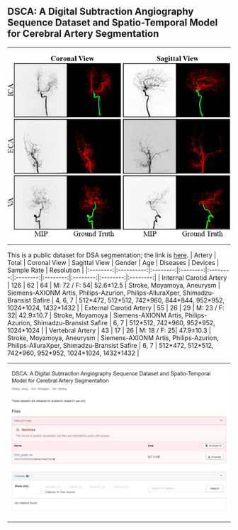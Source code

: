 ## DSCA: A Digital Subtraction Angiography Sequence Dataset and Spatio-Temporal Model for Cerebral Artery Segmentation
****
![image](https://github.com/jiongzhang-john/DSCA/blob/main/images/label.png)
****
This is a public dataset for DSA segmentation; the link is [here](https://zenodo.org/records/11255024).
| Artery | Total | Coronal View | Sagittal View | Gender | Age | Diseases | Devices | Sample Rate | Resolution |
|:--------:|:----------:|:--------:|:--------:|:--------:|:--------:|:--------:|:--------:|:--------:|:--------:|
| Internal Carotid Artery | 126 | 62 | 64   | M: 72 / F: 54| 52.6&plusmn;12.5    | Stroke, Moyamoya, Aneurysm      | Siemens-AXIONM Artis, Philips-Azurion, Philips-AlluraXper, Shimadzu-Bransist Safire       | 4, 6, 7      | 512\*472, 512\*512, 742\*960, 844\*844, 952\*952, 1024\*1024, 1432\*1432        | 
| External Carotid Artery | 55  | 26 | 29   | M: 23 / F: 32| 42.9&plusmn;10.7    | Stroke, Moyamoya      | Siemens-AXIONM Artis, Philips-Azurion, Shimadzu-Bransist Safire      | 6, 7      | 512\*512, 742\*960, 952\*952, 1024\*1024        | 
| Vertebral Artery        | 43  | 17 | 26   | M: 18 / F: 25| 47.9&plusmn;10.3    | Stroke, Moyamoya, Aneurysm      | Siemens-AXIONM Artis, Philips-Azurion, Philips-AlluraXper, Shimadzu-Bransist Safire       | 6, 7      | 512\*472, 512\*512, 742\*960, 952\*952, 1024\*1024, 1432\*1432        | 

****
![image](https://github.com/jiongzhang-john/DSCA/blob/main/images/link_.png)
****
